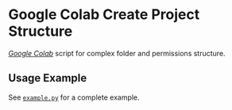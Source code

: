 # Google Colab Create Project Structure

[_Google Colab_](https://colab.research.google.com) script for complex folder and permissions structure.

## Usage Example

See [`example.py`](./example.py) for a complete example.
